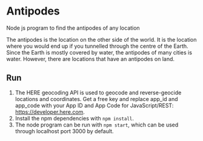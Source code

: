 # Antipodes
Node js program to find the antipodes of any location

The antipodes is the location on the other side of the world. It is the location where you would end up if you tunnelled through the centre of the Earth. Since the Earth is mostly covered by water, the antipodes of many cities is water. However, there are locations that have an antipodes on land.

## Run
1. The HERE geocoding API is used to geocode and reverse-geocide locations and coordinates. Get a free key and replace app_id and app_code with your App ID and App Code for JavaScript/REST: https://developer.here.com.
2. Install the npm dependencies with `npm install`.
3. The node program can be run with `npm start`, which can be used through localhost port 3000 by default.
